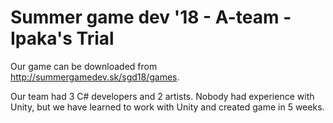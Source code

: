 # Summer game dev '18 - A-team - Ipaka's Trial

Our game can be downloaded from http://summergamedev.sk/sgd18/games.

Our team had 3 C# developers and 2 artists. Nobody had experience with Unity, but we have learned to work with Unity and created game in 5 weeks.
